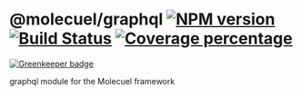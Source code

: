 # @molecuel/graphql [![NPM version][npm-image]][npm-url] [![Build Status][travis-image]][travis-url] [![Coverage percentage][coveralls-image]][coveralls-url]

[![Greenkeeper badge](https://badges.greenkeeper.io/molecuel/graphql.svg)](https://greenkeeper.io/)

graphql module for the Molecuel framework

[npm-image]: https://badge.fury.io/js/%40molecuel%2Fgraphql.svg
[npm-url]: https://npmjs.org/package/@molecuel/graphql
[travis-image]: https://travis-ci.org/molecuel/graphql.svg?branch=master
[travis-url]: https://travis-ci.org/molecuel/graphql
[daviddm-image]: https://david-dm.org/molecuel/graphql.svg?theme=shields.io
[daviddm-url]: https://david-dm.org/molecuel/graphql
[coveralls-image]: https://coveralls.io/repos/molecuel/graphql/badge.svg
[coveralls-url]: https://coveralls.io/r/molecuel/graphql
